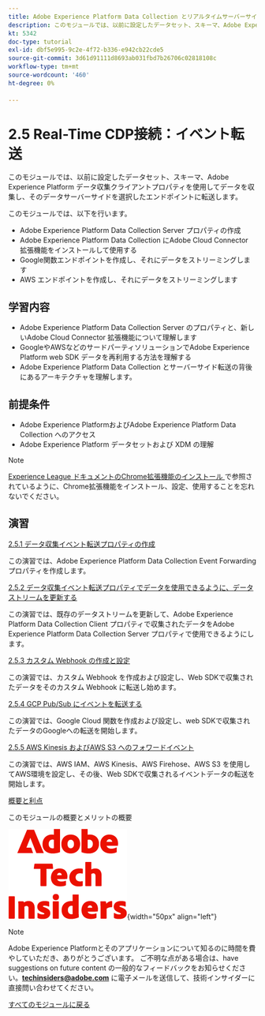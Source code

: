 ```yaml
---
title: Adobe Experience Platform Data Collection とリアルタイムサーバーサイド転送
description: このモジュールでは、以前に設定したデータセット、スキーマ、Adobe Experience Platform Data Collection Server プロパティを使用してデータを収集し、そのデータサーバーサイドを選択したエンドポイントに転送します。
kt: 5342
doc-type: tutorial
exl-id: dbf5e995-9c2e-4f72-b336-e942cb22cde5
source-git-commit: 3d61d91111d8693ab031fbd7b26706c02818108c
workflow-type: tm+mt
source-wordcount: '460'
ht-degree: 0%

---
```


# 2.5 Real-Time CDP接続：イベント転送

このモジュールでは、以前に設定したデータセット、スキーマ、Adobe Experience Platform データ収集クライアントプロパティを使用してデータを収集し、そのデータサーバーサイドを選択したエンドポイントに転送します。

このモジュールでは、以下を行います。

- Adobe Experience Platform Data Collection Server プロパティの作成
- Adobe Experience Platform Data Collection にAdobe Cloud Connector 拡張機能をインストールして使用する
- Google関数エンドポイントを作成し、それにデータをストリーミングします
- AWS エンドポイントを作成し、それにデータをストリーミングします

## 学習内容

- Adobe Experience Platform Data Collection Server のプロパティと、新しいAdobe Cloud Connector 拡張機能について理解します
- GoogleやAWSなどのサードパーティソリューションでAdobe Experience Platform web SDK データを再利用する方法を理解する
- Adobe Experience Platform Data Collection とサーバーサイド転送の背後にあるアーキテクチャを理解します。

## 前提条件

- Adobe Experience PlatformおよびAdobe Experience Platform Data Collection へのアクセス
- Adobe Experience Platform データセットおよび XDM の理解

>[!NOTE]
>
>[Experience League ドキュメントのChrome拡張機能のインストール ](../../../getting-started/gettingstarted/ex1.md) で参照されているように、Chrome拡張機能をインストール、設定、使用することを忘れないでください。

## 演習

[2.5.1 データ収集イベント転送プロパティの作成](./ex1.md)

この演習では、Adobe Experience Platform Data Collection Event Forwarding プロパティを作成します。

[2.5.2 データ収集イベント転送プロパティでデータを使用できるように、データストリームを更新する](./ex2.md)

この演習では、既存のデータストリームを更新して、Adobe Experience Platform Data Collection Client プロパティで収集されたデータをAdobe Experience Platform Data Collection Server プロパティで使用できるようにします。

[2.5.3 カスタム Webhook の作成と設定](./ex3.md)

この演習では、カスタム Webhook を作成および設定し、Web SDKで収集されたデータをそのカスタム Webhook に転送し始めます。

[2.5.4 GCP Pub/Sub にイベントを転送する](./ex4.md)

この演習では、Google Cloud 関数を作成および設定し、web SDKで収集されたデータのGoogleへの転送を開始します。

[2.5.5 AWS Kinesis およびAWS S3 へのフォワードイベント](./ex5.md)

この演習では、AWS IAM、AWS Kinesis、AWS Firehose、AWS S3 を使用してAWS環境を設定し、その後、Web SDKで収集されるイベントデータの転送を開始します。

[概要と利点](./summary.md)

このモジュールの概要とメリットの概要

![ 技術インサイダー ](./../../../../assets/images/techinsiders.png){width="50px" align="left"}

>[!NOTE]
>
>Adobe Experience Platformとそのアプリケーションについて知るのに時間を費やしていただき、ありがとうございます。 ご不明な点がある場合は、have suggestions on future content の一般的なフィードバックをお知らせください。**techinsiders@adobe.com** に電子メールを送信して、技術インサイダーに直接問い合わせてください。

[すべてのモジュールに戻る](./../../../../overview.md)
